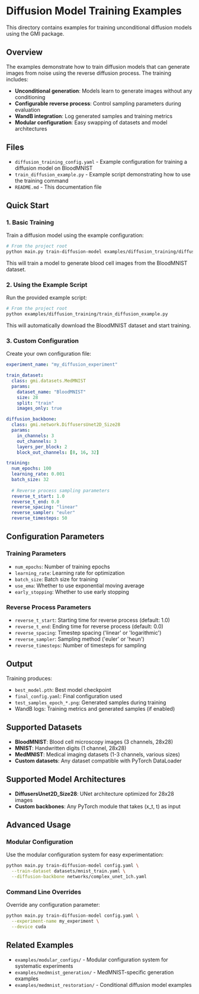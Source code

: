 # Diffusion Model Training Examples

This directory contains examples for training unconditional diffusion models using the GMI package.

## Overview

The examples demonstrate how to train diffusion models that can generate images from noise using the reverse diffusion process. The training includes:

- **Unconditional generation**: Models learn to generate images without any conditioning
- **Configurable reverse process**: Control sampling parameters during evaluation
- **WandB integration**: Log generated samples and training metrics
- **Modular configuration**: Easy swapping of datasets and model architectures

## Files

- `diffusion_training_config.yaml` - Example configuration for training a diffusion model on BloodMNIST
- `train_diffusion_example.py` - Example script demonstrating how to use the training command
- `README.md` - This documentation file

## Quick Start

### 1. Basic Training

Train a diffusion model using the example configuration:

```bash
# From the project root
python main.py train-diffusion-model examples/diffusion_training/diffusion_training_config.yaml
```

This will train a model to generate blood cell images from the BloodMNIST dataset.

### 2. Using the Example Script

Run the provided example script:

```bash
# From the project root
python examples/diffusion_training/train_diffusion_example.py
```

This will automatically download the BloodMNIST dataset and start training.

### 3. Custom Configuration

Create your own configuration file:

```yaml
experiment_name: "my_diffusion_experiment"

train_dataset:
  class: gmi.datasets.MedMNIST
  params:
    dataset_name: "BloodMNIST"
    size: 28
    split: "train"
    images_only: true

diffusion_backbone:
  class: gmi.network.DiffusersUnet2D_Size28
  params:
    in_channels: 3
    out_channels: 3
    layers_per_block: 2
    block_out_channels: [8, 16, 32]

training:
  num_epochs: 100
  learning_rate: 0.001
  batch_size: 32
  
  # Reverse process sampling parameters
  reverse_t_start: 1.0
  reverse_t_end: 0.0
  reverse_spacing: "linear"
  reverse_sampler: "euler"
  reverse_timesteps: 50
```

## Configuration Parameters

### Training Parameters

- `num_epochs`: Number of training epochs
- `learning_rate`: Learning rate for optimization
- `batch_size`: Batch size for training
- `use_ema`: Whether to use exponential moving average
- `early_stopping`: Whether to use early stopping

### Reverse Process Parameters

- `reverse_t_start`: Starting time for reverse process (default: 1.0)
- `reverse_t_end`: Ending time for reverse process (default: 0.0)
- `reverse_spacing`: Timestep spacing ('linear' or 'logarithmic')
- `reverse_sampler`: Sampling method ('euler' or 'heun')
- `reverse_timesteps`: Number of timesteps for sampling

## Output

Training produces:

- `best_model.pth`: Best model checkpoint
- `final_config.yaml`: Final configuration used
- `test_samples_epoch_*.png`: Generated samples during training
- WandB logs: Training metrics and generated samples (if enabled)

## Supported Datasets

- **BloodMNIST**: Blood cell microscopy images (3 channels, 28x28)
- **MNIST**: Handwritten digits (1 channel, 28x28)
- **MedMNIST**: Medical imaging datasets (1-3 channels, various sizes)
- **Custom datasets**: Any dataset compatible with PyTorch DataLoader

## Supported Model Architectures

- **DiffusersUnet2D_Size28**: UNet architecture optimized for 28x28 images
- **Custom backbones**: Any PyTorch module that takes (x_t, t) as input

## Advanced Usage

### Modular Configuration

Use the modular configuration system for easy experimentation:

```bash
python main.py train-diffusion-model config.yaml \
  --train-dataset datasets/mnist_train.yaml \
  --diffusion-backbone networks/complex_unet_1ch.yaml
```

### Command Line Overrides

Override any configuration parameter:

```bash
python main.py train-diffusion-model config.yaml \
  --experiment-name my_experiment \
  --device cuda
```

## Related Examples

- `examples/modular_configs/` - Modular configuration system for systematic experiments
- `examples/medmnist_generation/` - MedMNIST-specific generation examples
- `examples/medmnist_restoration/` - Conditional diffusion model examples 